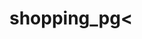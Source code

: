 # shopping_pg<
<a href="https://github.com/BOOPESH-foxy/shopping_pg/blob/main/Screenshot%20from%202022-06-19%2020-35-06.png"/>
